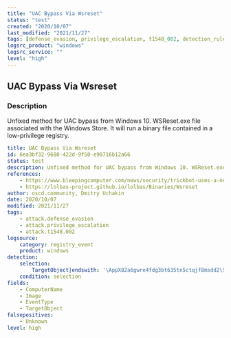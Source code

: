 ```yaml
---
title: "UAC Bypass Via Wsreset"
status: "test"
created: "2020/10/07"
last_modified: "2021/11/27"
tags: [defense_evasion, privilege_escalation, t1548_002, detection_rule]
logsrc_product: "windows"
logsrc_service: ""
level: "high"
---
```


## UAC Bypass Via Wsreset

### Description

Unfixed method for UAC bypass from Windows 10. WSReset.exe file associated with the Windows Store. It will run a binary file contained in a low-privilege registry.

```yml
title: UAC Bypass Via Wsreset
id: 6ea3bf32-9680-422d-9f50-e90716b12a66
status: test
description: Unfixed method for UAC bypass from Windows 10. WSReset.exe file associated with the Windows Store. It will run a binary file contained in a low-privilege registry.
references:
    - https://www.bleepingcomputer.com/news/security/trickbot-uses-a-new-windows-10-uac-bypass-to-launch-quietly
    - https://lolbas-project.github.io/lolbas/Binaries/Wsreset
author: oscd.community, Dmitry Uchakin
date: 2020/10/07
modified: 2021/11/27
tags:
    - attack.defense_evasion
    - attack.privilege_escalation
    - attack.t1548.002
logsource:
    category: registry_event
    product: windows
detection:
    selection:
        TargetObject|endswith: '\AppX82a6gwre4fdg3bt635tn5ctqjf8msdd2\Shell\open\command'
    condition: selection
fields:
    - ComputerName
    - Image
    - EventType
    - TargetObject
falsepositives:
    - Unknown
level: high

```
